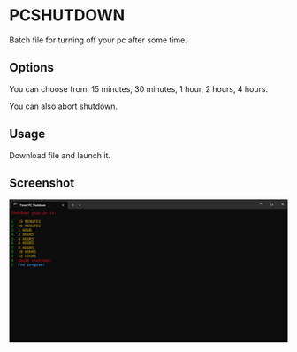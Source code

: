 # PCSHUTDOWN
Batch file for turning off your pc after some time.

## Options

You can choose from:
15 minutes, 30 minutes, 1 hour, 2 hours, 4 hours.

You can also abort shutdown.

## Usage

Download file and launch it.

## Screenshot

![screenshot](https://github.com/miraficus/PCSHUTDOWN/blob/main/Screenshot/EN.PNG)
